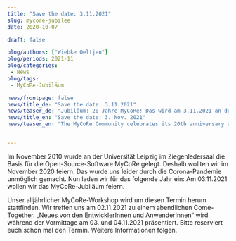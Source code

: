 ```yaml
---
title: "Save the date: 3.11.2021"
slug: mycore-jubilee
date: 2020-10-07

draft: false

blog/authors: ["Wiebke Oeltjen"]
blog/periods: 2021-11
blog/categories:
 - News
blog/tags:
 - MyCoRe-Jubiläum

news/frontpage: false
news/title_de: "Save the date: 3.11.2021"
news/teaser_de: "Jubiläum: 20 Jahre MyCoRe! Das wird am 3.11.2021 an der Universität Leipzig gefeiert."
news/title_en: "Save the date: 3. Nov. 2021"
news/teaser_en: "The MyCoRe Community celebrates its 20th anniversary and is planning an event in 2021."


---
```


Im November 2010 wurde an der Universität Leipzig im Ziegenledersaal die Basis für die Open-Source-Software MyCoRe gelegt. Deshalb wollten wir im November 2020 feiern. Das wurde uns leider durch die Corona-Pandemie unmöglich gemacht. Nun laden wir für das folgende Jahr ein: Am 03.11.2021 wollen wir das MyCoRe-Jubiläum feiern.

<!--more-->

Unser alljährlicher MyCoRe-Workshop wird um diesen Termin herum stattfinden. Wir treffen uns am 02.11.2021 zu einem abendlichen Come-Together. „Neues von den EntwicklerInnen und AnwenderInnen“ wird während der Vormittage am 03. und 04.11.2021 präsentiert. Bitte reserviert euch schon mal den Termin. Weitere Informationen folgen.